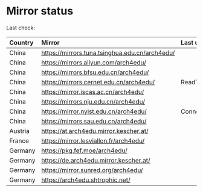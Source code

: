 <script src="./time.js"></script>
# Mirror status
Last check: <script type="text/javascript">localize(1749939810.865331);</script>

|Country|Mirror|Last update|
|:------|:-----|:----------|
|China|https://mirrors.tuna.tsinghua.edu.cn/arch4edu/|<script type="text/javascript">localize(1749926755);</script>|
|China|https://mirrors.aliyun.com/arch4edu/|<script type="text/javascript">localize(1749926755);</script>|
|China|https://mirrors.bfsu.edu.cn/arch4edu/|<script type="text/javascript">localize(1749884063);</script>|
|China|https://mirrors.cernet.edu.cn/arch4edu/|ReadTimeout|
|China|https://mirror.iscas.ac.cn/arch4edu/|<script type="text/javascript">localize(1749884063);</script>|
|China|https://mirrors.nju.edu.cn/arch4edu/|<script type="text/javascript">localize(1749797482);</script>|
|China|https://mirror.nyist.edu.cn/arch4edu/|ConnectionError|
|China|https://mirrors.sau.edu.cn/arch4edu/|<script type="text/javascript">localize(1731653531);</script>|
|Austria|https://at.arch4edu.mirror.kescher.at/|<script type="text/javascript">localize(1749884063);</script>|
|France|https://mirror.lesviallon.fr/arch4edu/|<script type="text/javascript">localize(1749884063);</script>|
|Germany|https://pkg.fef.moe/arch4edu/|<script type="text/javascript">localize(1749884063);</script>|
|Germany|https://de.arch4edu.mirror.kescher.at/|<script type="text/javascript">localize(1749884063);</script>|
|Germany|https://mirror.sunred.org/arch4edu/|<script type="text/javascript">localize(1749884063);</script>|
|Germany|https://arch4edu.shtrophic.net/|<script type="text/javascript">localize(1749884063);</script>|

<script src="./tablefilter/tablefilter.js"></script>
<script src="./table.js"></script>
